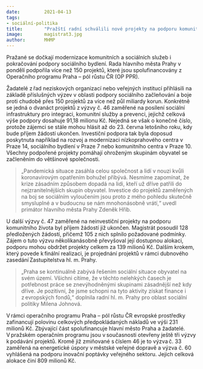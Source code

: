```yaml
---
date:         2021-04-13
tags:         
- sociální-politika
title:        "Pražští radní schválili nové projekty na podporu komunitních a sociálních služeb"
image: 	      magistrat3.jpg
author:       MHMP
---
```


Pražané se dočkají modernizace komunitních a sociálních služeb i pokračování podpory sociálního bydlení. Rada hlavního města Prahy v pondělí podpořila více než 150 projektů, které jsou spolufinancovány z Operačního programu Praha – pól růstu ČR (OP PPR). 

Žadatelé z řad neziskových organizací nebo veřejných institucí přihlásili na základě příslušných výzev v oblasti podpory sociálního začleňování a boje proti chudobě přes 150 projektů za více než půl miliardy korun. Konkrétně se jedná o dvanáct projektů z výzvy č. 46 zaměřené na posílení sociální infrastruktury pro integraci, komunitní služby a prevenci, jejichž celková výše podpory dosahuje 91,18 milionu Kč. Nejedná se však o konečné číslo, protože zájemci se stále mohou hlásit až do 23. června letošního roku, kdy bude příjem žádostí ukončen. Investiční podpora tak byla doposud poskytnuta například na rozvoj a modernizaci nízkoprahového centra v Praze 14, sociálního bydlení v Praze 7 nebo komunitního centra v Praze 10. Všechny podpořené projekty pomáhají ohroženým skupinám obyvatel se začleněním do většinové společnosti.

> „Pandemická situace zasáhla celou společnost a lidí v nouzi kvůli koronavirovým opatřením bohužel přibývá. Nesmíme zapomínat, že krize zásadním způsobem dopadá na lidi, kteří už dříve patřili do nejzranitelnějších skupin obyvatel. Investice do projektů zaměřených na boj se sociálním vyloučením jsou proto z mého pohledu skutečně smysluplné a v budoucnu se nám mnohonásobně vrátí,“ uvedl primátor hlavního města Prahy Zdeněk Hřib.

U další výzvy č. 47 zaměřené na neinvestiční projekty na podporu komunitního života byl příjem žádostí již ukončen. Magistrát posoudil 128 předložených žádostí, přičemž 105 z nich splnilo požadované podmínky. Zájem o tuto výzvu několikanásobně převyšoval její dostupnou alokaci, podporu mohou obdržet projekty celkem za 139 milionů Kč. Dalším krokem, který povede k finální realizaci, je projednání projektů v rámci dubnového zasedání Zastupitelstva hl. m. Prahy.  

> „Praha se kontinuálně zabývá řešením sociální situace obyvatel na svém území. Všichni cítíme, že v těchto nelehkých časech je potřebnost práce se znevýhodněnými skupinami zásadnější než kdy dříve. Je pozitivní, že jsme schopni na tyto aktivity získat finance i z evropských fondů,“ doplnila radní hl. m. Prahy pro oblast sociální politiky Milena Johnová.

V rámci operačního programu Praha – pól růstu ČR evropské prostředky zafinancují polovinu celkových předpokládaných nákladů ve výši 231 milionů Kč. Zbývající část spolufinancuje hlavní město Praha a žadatelé. V pražském operačním programu jsou v současnosti otevřeny ještě tři výzvy k podávání projektů. Kromě již zmiňované s číslem 46 je to výzva č. 33 zaměřená na energetické úspory v městské veřejné dopravě a výzva č. 60 vyhlášená na podporu inovační poptávky veřejného sektoru. Jejich celková alokace činí 809 milionů Kč. 
